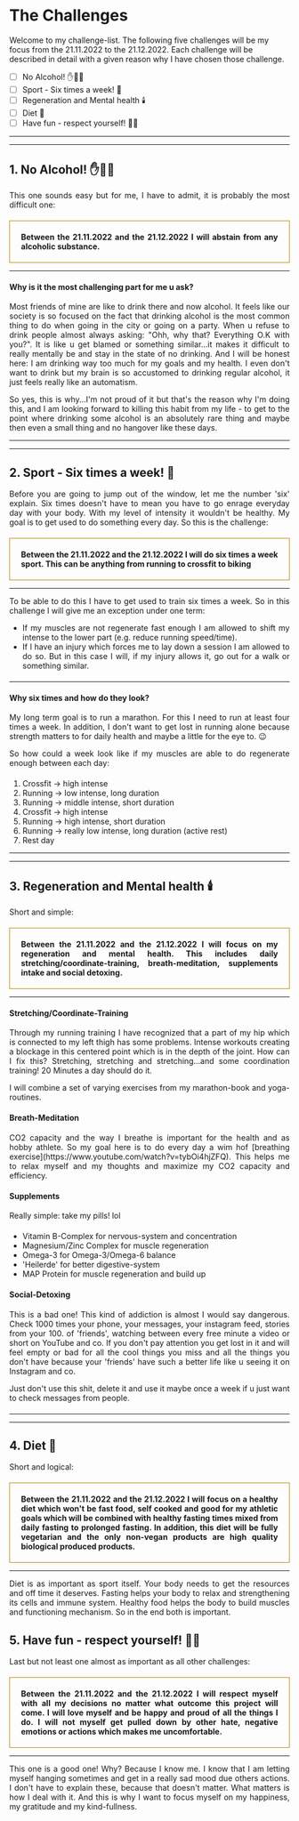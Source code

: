 # The Challenges

Welcome to my challenge-list. The following five challenges will be my focus from the 21.11.2022 to the 21.12.2022. Each
challenge will be described in detail with a given reason why I have chosen those challenge.

- [ ] No Alcohol! ✋🍷🛑
- [ ] Sport - Six times a week! 🏃
- [ ] Regeneration and Mental health 🕯️
- [ ] Diet 🍲
- [ ] Have fun - respect yourself! 🙏🏽

---
---

## <div name="no-alcohol">1. No Alcohol! ✋🍷🛑</a>

<div style="text-align: justify; margin-bottom: 20px">
This one sounds easy but for me, I have to admit, it is probably the most difficult one:
</div>

<div style="text-align: justify; padding: 20px; border: 1px solid darkgoldenrod"><b>
Between the 21.11.2022 and the 21.12.2022 I will abstain from any alcoholic substance.
</b></div>

---

#### Why is it the most challenging part for me u ask?

<div style="text-align: justify">
Most friends of mine are like to drink there and now alcohol. It feels like our society is so focused on the fact that
drinking alcohol is the most common thing to do when going in the city or going on a party. When u refuse to drink
people almost always asking: "Ohh, why that? Everything O.K with you?". It is like u get blamed or something
similar...it makes it difficult to really mentally be and stay in the state of no drinking. And I will be honest here: I
am drinking way too much for my goals and my health. I even don't want to drink but my brain is so accustomed to
drinking regular alcohol, it just feels really like an automatism.

So yes, this is why...I'm not proud of it but that's the reason why I'm doing this, and I am looking forward to killing
this habit from my life - to get to the point where drinking some alcohol is an absolutely rare thing and maybe then
even a small thing and no hangover like these days.
</div>

---
---

## 2. Sport - Six times a week! 🏃

<div style="text-align: justify; margin-bottom: 20px">
Before you are going to jump out of the window, let me the number 'six' explain. Six times doesn't have to mean you have
to go enrage everyday day with your body. With my level of intensity it wouldn't be healthy. My goal is to get used to
do something every day. So this is the challenge:
</div>
<div style="text-align: justify; padding: 20px; border: 1px solid darkgoldenrod"><b>
Between the 21.11.2022 and the 21.12.2022 I will do six times a week sport. This can be anything from running to
crossfit to biking
</b></div>

---

<div style="text-align: justify; margin-bottom: 20px">
To be able to do this I have to get used to train six times a week. So in this challenge I will give me an exception
under one term:

- If my muscles are not regenerate fast enough I am allowed to shift my intense to the lower part (e.g. reduce running
  speed/time).
- If I have an injury which forces me to lay down a session I am allowed to do so. But in this case I will, if my injury
  allows it, go out for a walk or something similar.

</div>

---

#### Why six times and how do they look?

<div style="text-align: justify; margin-bottom: 20px">
My long term goal is to run a marathon. For this I need to run at least four times a week. In addition, I don't want to
get lost in running alone because strength matters to for daily health and maybe a little for the eye to. 😉

So how could a week look like if my muscles are able to do regenerate enough between each day:
</div>

<ol>
<li>Crossfit    -> high intense</li>
<li>Running     -> low intense, long duration</li>
<li>Running     -> middle intense, short duration</li>
<li>Crossfit    -> high intense</li>
<li>Running     -> high intense, short duration</li>
<li>Running     -> really low intense, long duration (active rest)</li>
<li>Rest day</li>
</ol>

---
---

## 3. Regeneration and Mental health 🕯️

<div style="text-align: justify; margin-bottom: 20px">
Short and simple:
</div>
<div style="text-align: justify; padding: 20px; border: 1px solid darkgoldenrod"><b>
Between the 21.11.2022 and the 21.12.2022 I will focus on my regeneration and mental health. This includes daily
stretching/coordinate-training, breath-meditation, supplements intake and social detoxing.
</b></div>

---

#### Stretching/Coordinate-Training

<div style="text-align: justify; margin-bottom: 20px">
Through my running training I have recognized that a part of my hip which is connected to my left thigh has some
problems. Intense workouts creating a blockage in this centered point which is in the depth of the joint. How can I fix
this? Stretching, stretching and stretching...and some coordination training! 20 Minutes a day should do it.

I will combine a set of varying exercises from my marathon-book and yoga-routines.
</div>

#### Breath-Meditation

<div style="text-align: justify; margin-bottom: 20px">
CO2 capacity and the way I breathe is important for the health and as hobby athlete. So my goal here is to do every day
a wim hof [breathing exercise](https://www.youtube.com/watch?v=tybOi4hjZFQ). This helps me to relax myself and my
thoughts and maximize my CO2 capacity and efficiency.
</div>

#### Supplements

<div style="text-align: justify; margin-bottom: 20px">
Really simple: take my pills! lol
</div>

<ul>
<li>Vitamin B-Complex for nervous-system and concentration</li>
<li>Magnesium/Zinc Complex for muscle regeneration</li>
<li>Omega-3 for Omega-3/Omega-6 balance</li>
<li>'Heilerde' for better digestive-system</li>
<li>MAP Protein for muscle regeneration and build up</li>
</ul>

#### Social-Detoxing

<div style="text-align: justify; margin-bottom: 20px">
This is a bad one! This kind of addiction is almost I would say dangerous. Check 1000 times your phone, your messages,
your instagram feed, stories from your 100. of 'friends', watching between every free minute a video or short on YouTube
and co. If you don't pay attention you get lost in it and will feel empty or bad for all the cool things you miss and
all the things you don't have because your 'friends' have such a better life like u seeing it on Instagram and co.

Just don't use this shit, delete it and use it maybe once a week if u just want to check messages from people.
</div>

---
---

## 4. Diet 🍲

<div style="text-align: justify; margin-bottom: 20px">
Short and logical:
</div>

<div style="text-align: justify; padding: 20px; border: 1px solid darkgoldenrod"><b>
Between the 21.11.2022 and the 21.12.2022 I will focus on a healthy diet which won't be fast food, self cooked and
good for my athletic goals which will be combined with healthy fasting times mixed from daily fasting to prolonged
fasting. In addition, this diet will be fully vegetarian and the only non-vegan products are high quality biological
produced products.
</b></div>

---

<div style="text-align: justify; margin-bottom: 20px">
Diet is as important as sport itself. Your body needs to get the resources and off time it deserves. Fasting helps your
body to relax and strengthening its cells and immune system. Healthy food helps the body to build muscles and
functioning mechanism. So in the end both is important.
</div>

## 5. Have fun - respect yourself! 🙏🏽

<div style="text-align: justify; margin-bottom: 20px">
Last but not least one almost as important as all other challenges:
</div>

<div style="text-align: justify; padding: 20px; border: 1px solid darkgoldenrod"><b>
Between the 21.11.2022 and the 21.12.2022 I will respect myself with all my decisions no matter what outcome this
project will come. I will love myself and be happy and proud of all the things I do. I will not myself get pulled down
by other hate, negative emotions or actions which makes me uncomfortable.
</b></div>

---

<div style="text-align: justify; margin-bottom: 20px">
This one is a good one! Why? Because I know me. I know that I am letting myself hanging sometimes and get in a really
sad mood due others actions. I don't have to explain these, because that doesn't matter. What matters is how I deal with
it. And this is why I want to focus myself on my happiness, my gratitude and my kind-fullness.
</div>
